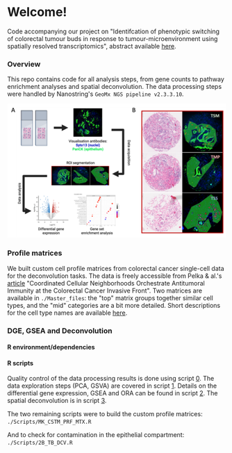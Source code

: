 # Welcome!
Code accompanying our project on "Identifcation of phenotypic switching of colorectal tumour buds in response to tumour-microenvironment using spatially resolved transcriptomics", abstract available [here](https://link.springer.com/article/10.1007/s00292-023-01249-7).

### Overview
This repo contains code for all analysis steps, from gene counts to pathway enrichment analyses and spatial deconvolution. 
The data processing steps were handled by Nanostring's `GeoMx NGS pipeline v2.3.3.10`.

<img src="./Master_files/Workflow_Fig.png" alt="drawing" width="650"/>

### Profile matrices
We built custom cell profile matrices from colorectal cancer single-cell data for the deconvolution tasks. The data is freely accessible from Pelka & al.'s [article](https://www.cell.com/cell/fulltext/S0092-8674(20)30870-9) "Coordinated Cellular Neighborhoods Orchestrate Antitumoral Immunity at the Colorectal Cancer Invasive Front".
Two matrices are available in `./Master_files`: the "top" matrix groups together similar cell types, and the "mid" categories are a bit more detailed. Short descriptions for the cell type names are available [here](./Master_files/name_mapping.xlsx).

### DGE, GSEA and Deconvolution
#### R environment/dependencies

#### R scripts
Quality control of the data processing results is done using script [0](./Scripts/0_DSPQC_FILTERING.R). The data exploration steps (PCA, GSVA) are covered in script [1](./Scripts/1_TB_QCGSVA.R). Details on the differential gene expression, GSEA and ORA can be found in script [2](./Scripts/2A_TB_DGE.R). The spatial deconvolution is in script [3](./Scripts/3_TME_DCV.R).

The two remaining scripts were to build the custom profile matrices: `./Scripts/MK_CSTM_PRF_MTX.R`

And to check for contamination in the epithelial compartment: `./Scripts/2B_TB_DCV.R` 

